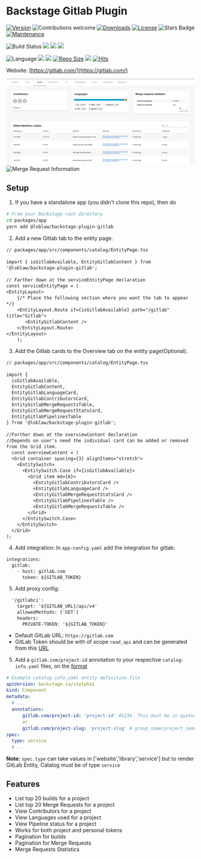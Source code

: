 # Backstage Gitlab Plugin

[![Version](https://img.shields.io/npm/v/@loblaw/backstage-plugin-gitlab.svg)](https://www.npmjs.com/package/@loblaw/backstage-plugin-gitlab)
![Contributions welcome](https://img.shields.io/badge/contributions-welcome-orange.svg)
[![Downloads](https://img.shields.io/npm/dm/@loblaw/backstage-plugin-gitlab.svg)](https://www.npmjs.com/package/@loblaw/backstage-plugin-gitlab)
[![License](https://img.shields.io/badge/license-Apache_License_2.0-blue.svg)](https://opensource.org/licenses/Apache_License_2.0)
![Stars Badge](https://img.shields.io/github/stars/loblaw-sre/backstage-plugin-gitlab)
[![Maintenance](https://img.shields.io/badge/Maintained%3F-yes-green.svg)](https://github.com/loblaw-sre/backstage-plugin-gitlab)

![Build Status](https://github.com/loblaw-sre/backstage-plugin-gitlab/workflows/Node.js%20Package/badge.svg)
![](https://img.shields.io/github/commit-activity/m/loblaw-sre/backstage-plugin-gitlab)
![](https://img.shields.io/github/contributors/loblaw-sre/backstage-plugin-gitlab)
![](https://img.shields.io/github/last-commit/loblaw-sre/backstage-plugin-gitlab)

![Language](https://img.shields.io/github/languages/top/loblaw-sre/backstage-plugin-gitlab?color=green&logo=typescript&logoColor=blue)
![](https://img.shields.io/github/issues/loblaw-sre/backstage-plugin-gitlab)
![](https://img.shields.io/github/issues-closed/loblaw-sre/backstage-plugin-gitlab)
[![Repo Size](https://img.shields.io/github/repo-size/loblaw-sre/backstage-plugin-gitlab)](https://github.com/loblaw-sre/backstage-plugin-gitlab)
[![](https://img.shields.io/github/languages/code-size/loblaw-sre/backstage-plugin-gitlab)](https://github.com/loblaw-sre/backstage-plugin-gitlab)
[![Hits](https://hits.seeyoufarm.com/api/count/incr/badge.svg?url=https%3A%2F%2Fgithub.com%2Floblaw-sre%2Fbackstage-plugin-gitlab&count_bg=%2379C83D&title_bg=%23555555&icon=&icon_color=%23E7E7E7&title=Visitors&edge_flat=false)](https://hits.seeyoufarm.com)


Website: [https://gitlab.com/](https://gitlab.com/)

<img src="https://raw.githubusercontent.com/loblaw-sre/backstage-plugin-gitlab/main/src/assets/Backstage_Gitlab_Pipeline_Information.png"  alt="Contributors Languages Pipeline Status"/>
<img src="https://raw.githubusercontent.com/loblaw-sre/backstage-plugin-gitlab/main/src/assets/Backstage_Gitlab_Merge_Request_information.png"  alt="Merge Request Information"/>

## Setup

1. If you have a standalone app (you didn't clone this repo), then do

```bash
# From your Backstage root directory
cd packages/app
yarn add @loblaw/backstage-plugin-gitlab
```


2. Add a new Gitlab tab to the entity page.

```tsx
// packages/app/src/components/catalog/EntityPage.tsx

import { isGitlabAvailable, EntityGitlabContent } from '@loblaw/backstage-plugin-gitlab';

// Farther down at the serviceEntityPage declaration
const serviceEntityPage = (
<EntityLayout>
    {/* Place the following section where you want the tab to appear */}
    <EntityLayout.Route if={isGitlabAvailable} path="/gitlab" title="Gitlab">
       <EntityGitlabContent />
    </EntityLayout.Route>
</EntityLayout>
    );
```
3. Add the Gitlab cards to the Overview tab on the entity page(Optional).

```tsx
// packages/app/src/components/catalog/EntityPage.tsx

import { 
  isGitlabAvailable, 
  EntityGitlabContent, 
  EntityGitlabLanguageCard, 
  EntityGitlabContributorsCard, 
  EntityGitlabMergeRequestsTable, 
  EntityGitlabMergeRequestStatsCard, 
  EntityGitlabPipelinesTable 
} from '@loblaw/backstage-plugin-gitlab';

//Farther down at the overviewContent declaration
//Depends on user's need the individual card can be added or removed from the Grid item.
  const overviewContent = (
  <Grid container spacing={3} alignItems="stretch">
    <EntitySwitch>
      <EntitySwitch.Case if={isGitlabAvailable}>
        <Grid item md={6}>
          <EntityGitlabContributorsCard />
          <EntityGitlabLanguageCard />
          <EntityGitlabMergeRequestStatsCard />
          <EntityGitlabPipelinesTable />
          <EntityGitlabMergeRequestsTable />
        </Grid> 
      </EntitySwitch.Case>
    </EntitySwitch>
  </Grid>
);
```

4. Add integration:
In `app-config.yaml` add the integration for gitlab:
```
integrations:
  gitlab:
    - host: gitlab.com
      token: ${GITLAB_TOKEN}
```

5. Add proxy config:

```
  '/gitlabci':
    target: '${GITLAB_URL}/api/v4'
    allowedMethods: ['GET']
    headers:
      PRIVATE-TOKEN: '${GITLAB_TOKEN}'
```

* Default GitLab URL: `https://gitlab.com`
* GitLab Token should be with of scope `read_api` and can be generated from this [URL](https://gitlab.com/-/profile/personal_access_tokens)

5. Add a `gitlab.com/project-id` annotation to your respective `catalog-info.yaml` files, on the [format](https://backstage.io/docs/architecture-decisions/adrs-adr002#format)

```yaml
# Example catalog-info.yaml entity definition file
apiVersion: backstage.io/v1alpha1
kind: Component
metadata:
  # ...
  annotations:
      gitlab.com/project-id: 'project-id' #1234. This must be in quotes and can be found under Settings --> General
      or
      gitlab.com/project-slug: 'project-slug' # group_name/project_name
spec:
  type: service
  # ...
```

**Note:** `spec.type` can take values in ['website','library','service'] but to render GitLab Entity, Catalog must be of type `service`

## Features

- List top 20 builds for a project
- List top 20 Merge Requests for a project
- View Contributors for a project
- View Languages used for a project
- View Pipeline status for a project
- Works for both project and personal tokens
- Pagination for builds
- Pagination for Merge Requests
- Merge Requests Statistics
